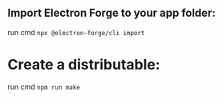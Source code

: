 
## Import Electron Forge to your app folder:
run cmd `npx @electron-forge/cli import`

# Create a distributable:
run cmd `npm run make`